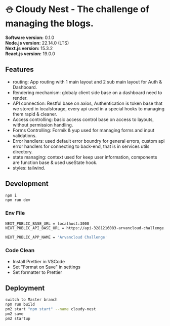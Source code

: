# ⛄ Cloudy Nest - The challenge of managing the blogs.

**Software version:** 0.1.0  
**Node.js version:** 22.14.0 (LTS)  
**Next.js version:** 15.3.2  
**React.js version:** 19.0.0

## Features

- routing: App routing with 1 main layout and 2 sub main layout for Auth & Dashboard.
- Rendering mechanism: globaly client side base on a dashboard need to render.
- API connection: Restful base on axios, Authentication is token base that we stored in localstorage, every api used in a special hooks to managing them rapid & cleaner.
- Access controlling: basic access control base on access to layouts, without permission handling.
- Forms Controlling: Formik & yup used for managing forms and input validations.
- Error handlers: used default error boundry for general errors, custom api error handlers for connecting to back-end, that is in services utils directory.
- state managing: context used for keep user information, components are function base & used useState hook.
- styles: tailwind.


## Development

```sh
npm i
npm run dev
```

### Env File

```sh
NEXT_PUBLIC_BASE_URL = localhost:3000
NEXT_PUBLIC_API_BASE_URL = https://api-3281216083-arvancloud-challenge.apps.ir-central1.arvancaas.ir/api

NEXT_PUBLIC_APP_NAME = 'Arvancloud Challenge'
```

### Code Clean

- Install Prettier in VSCode
- Set "Format on Save" in settings
- Set formatter to Prettier

## Deployment

```sh
switch to Master branch
npm run build
pm2 start "npm start" --name cloudy-nest
pm2 save
pm2 startup
```
